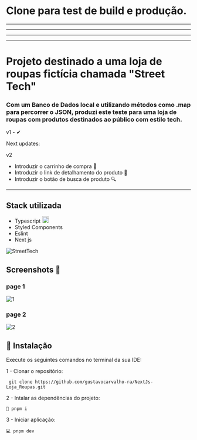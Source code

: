 # Clone para test de build e produção.


<hr/>
<hr/>
<hr/>
<hr/>

# Projeto destinado a uma loja de roupas fictícia chamada "Street Tech"

### Com um Banco de Dados local e utilizando métodos como .map para percorrer o JSON, produzi este teste para uma loja de roupas com produtos destinados ao público com estilo tech.

v1 - ✔

Next updates:

v2 
- Introduzir o carrinho de compra 🔄
- Introduzir o link de detalhamento do produto 🔄
- Introduzir o botão de busca de produto 🔍


<hr/>

## Stack utilizada 
- Typescript <img src="https://cdn3.emoji.gg/emojis/8584-typescript.png" width="18px" height="18px" alt="TypeScript">
- Styled Components
- Eslint
- Next js


![StreetTech](https://github.com/gustavocarvalho-ra/NextJs-Loja_Roupas/assets/137126878/1aa35bf3-c393-4d23-966e-ce9933464dea)

## Screenshots 📸

### page 1
![1](https://github.com/gustavocarvalho-ra/NextJs-Loja_Roupas/assets/137126878/bbda8f97-d3a9-4c2b-8b38-8a1ed6349670)


### page 2
![2](https://github.com/gustavocarvalho-ra/NextJs-Loja_Roupas/assets/137126878/7f14decd-b7bb-47b8-8d92-c1d086aad67f)


## 🔧 Instalação
Execute os seguintes comandos no terminal da sua IDE:

1 - Clonar o repositório:
```
 git clone https://github.com/gustavocarvalho-ra/NextJs-Loja_Roupas.git
```
2 - Intalar as dependências do projeto:
```
🧰 pnpm i
```
3 - Iniciar aplicação:
```
💻 pnpm dev 
```
